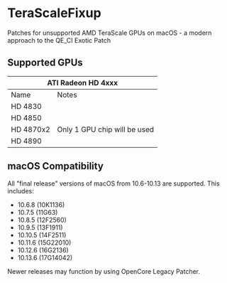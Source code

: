 # TeraScaleFixup
Patches for unsupported AMD TeraScale GPUs on macOS - a modern approach to the QE_CI Exotic Patch

## Supported GPUs
<table>
    <thead>
        <tr>
            <th colspan=3>ATI Radeon HD 4xxx</th>
        </tr>
    </thead>
    <tbody>
        <tr>
            <td>Name</td>
            <td>Notes</td>
        </tr>
        <tr>
            <td>HD 4830</td>
            <td></td>
        </tr>
        <tr>
            <td>HD 4850</td>
            <td></td>
        </tr>
        <tr>
            <td>HD 4870x2</td>
            <td>Only 1 GPU chip will be used</td>
        </tr>
        <tr>
            <td>HD 4890</td>
            <td></td>
        </tr>
    </tbody>
</table>

## macOS Compatibility
All "final release" versions of macOS from 10.6-10.13 are supported. This includes:
- 10.6.8 (10K1136)
- 10.7.5 (11G63)
- 10.8.5 (12F2560)
- 10.9.5 (13F1911)
- 10.10.5 (14F2511)
- 10.11.6 (15G22010)
- 10.12.6 (16G2136)
- 10.13.6 (17G14042)

Newer releases may function by using OpenCore Legacy Patcher.
